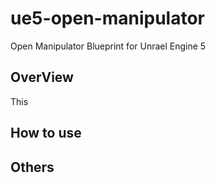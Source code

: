 # ue5-open-manipulator

Open Manipulator Blueprint for Unrael Engine 5

## OverView

This 


## How to use


## Others
